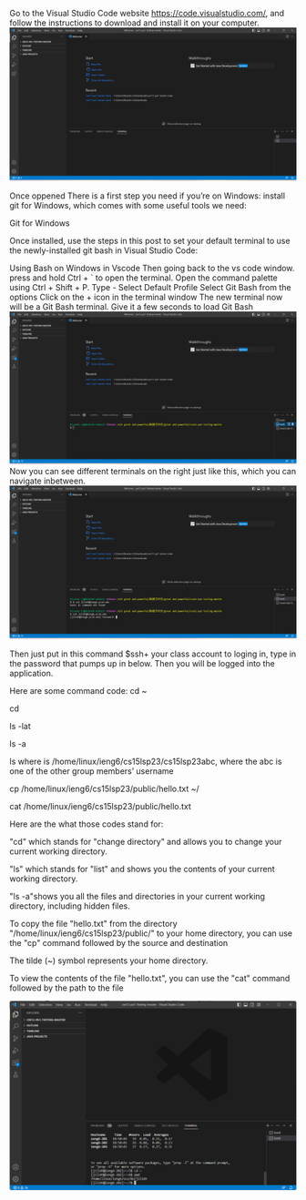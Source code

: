 Go to the Visual Studio Code website https://code.visualstudio.com/, and follow the instructions to download and install it on your computer. 
 ![Image](1.png)

Once oppened
There is a first step you need if you’re on Windows: install git for Windows, which comes with some useful tools we need:

Git for Windows

Once installed, use the steps in this post to set your default terminal to use the newly-installed git bash in Visual Studio Code:

Using Bash on Windows in Vscode
Then going back to the vs code window.
press and hold Ctrl + ` to open the terminal.
Open the command palette using Ctrl + Shift + P.
Type - Select Default Profile
Select Git Bash from the options
Click on the + icon in the terminal window
The new terminal now will be a Git Bash terminal. Give it a few seconds to load Git Bash
 ![Image](2.png)
Now you can see different terminals on the right just like this, which you can navigate inbetween.
 ![Image](3.png)
 
Then just put in this command $ssh+ your class account to loging in, type in the password that pumps up in below. Then you will be logged into the application.



Here are some command code:
cd ~

cd

ls -lat

ls -a

ls <directory> where <directory> is /home/linux/ieng6/cs15lsp23/cs15lsp23abc, where the abc is one of the other group members’ username

cp /home/linux/ieng6/cs15lsp23/public/hello.txt ~/

cat /home/linux/ieng6/cs15lsp23/public/hello.txt

Here are the what those codes stand for:

"cd" which stands for "change directory" and allows you to change your current working directory.

"ls" which stands for "list" and shows you the contents of your current working directory.

"ls -a"shows you all the files and directories in your current working directory, including hidden files.

To copy the file "hello.txt" from the directory "/home/linux/ieng6/cs15lsp23/public/" to your home directory, you can use the "cp" command followed by the source and destination 

The tilde (~) symbol represents your home directory.

To view the contents of the file "hello.txt", you can use the "cat" command followed by the path to the file

 ![Image](4.png)
